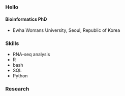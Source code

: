 ### Hello

#### Bioinformatics PhD

- Ewha Womans University, Seoul, Republic of Korea

### Skills

- RNA-seq analysis
- R
- bash
- SQL
- Python

### Research

<!--
**LittleHeronCodes/LittleHeronCodes** is a ✨ _special_ ✨ repository because its `README.md` (this file) appears on your GitHub profile.

Here are some ideas to get you started:

- 🔭 I’m currently working on ...
- 🌱 I’m currently learning ...
- 👯 I’m looking to collaborate on ...
- 🤔 I’m looking for help with ...
- 💬 Ask me about ...
- 📫 How to reach me: ...
- 😄 Pronouns: ...
- ⚡ Fun fact: ...
-->
